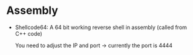 # Assembly

- Shellcode64: A 64 bit working reverse shell in assembly (called from C++ code)

  You need to adjust the IP and port -> currently the port is 4444
